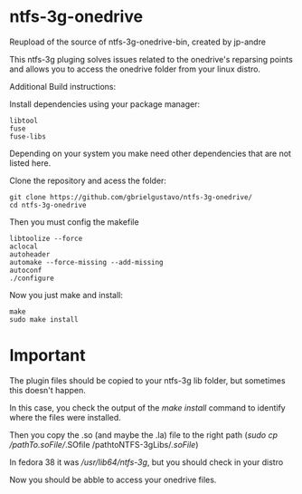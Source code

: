 # ntfs-3g-onedrive
 Reupload of the source of ntfs-3g-onedrive-bin, created by jp-andre

This ntfs-3g pluging solves issues related to the onedrive's reparsing points and allows you to access the onedrive folder from your linux distro.


Additional Build instructions:

Install dependencies using your package manager:
```
libtool
fuse
fuse-libs
```
Depending on your system you make need other dependencies that are not listed here.


Clone the repository and acess the folder:
```
git clone https://github.com/gbrielgustavo/ntfs-3g-onedrive/
cd ntfs-3g-onedrive
```

Then you must config the makefile
```
libtoolize --force
aclocal
autoheader
automake --force-missing --add-missing
autoconf
./configure
```

Now you just make and install:
```
make
sudo make install
```

# Important

The plugin files should be copied to your ntfs-3g lib folder, but sometimes this doesn't happen.

In this case, you check the output of the *make install* command to identify where the files were installed.

Then you copy the .so (and maybe the .la) file to the right path (*sudo cp /pathTo.soFile/*.SOfile /pathtoNTFS-3gLibs/*.soFile*)

In fedora 38 it was */usr/lib64/ntfs-3g*, but you should check in your distro

Now you should be abble to access your onedrive files.
